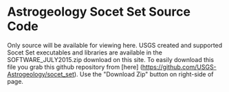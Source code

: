 # Astrogeology Socet Set Source Code

Only source will be available for viewing here. USGS created and supported Socet Set executables and libraries are available in the SOFTWARE_JULY2015.zip download on this site. To easily download this file you grab this github repository from [here] (https://github.com/USGS-Astrogeology/socet_set). Use the "Download Zip" button on right-side of page.
